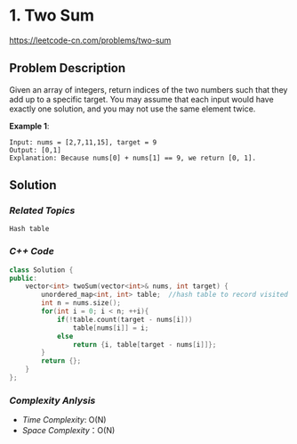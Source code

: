 # 1. Two Sum

https://leetcode-cn.com/problems/two-sum

## Problem Description

Given an array of integers, return indices of the two numbers such that they add up to a specific target.
You may assume that each input would have exactly one solution, and you may not use the same element twice.

**Example 1**:
```
Input: nums = [2,7,11,15], target = 9
Output: [0,1]
Explanation: Because nums[0] + nums[1] == 9, we return [0, 1].

```

## Solution

### _Related Topics_
    Hash table

### _C++ Code_
```cpp
class Solution {
public:
    vector<int> twoSum(vector<int>& nums, int target) {
        unordered_map<int, int> table;  //hash table to record visited number in vector<int> nums
        int n = nums.size();
        for(int i = 0; i < n; ++i){
            if(!table.count(target - nums[i]))
                table[nums[i]] = i;
            else
                return {i, table[target - nums[i]]};
        }
        return {};
    }
};
```

### _Complexity Anlysis_

- _Time Complexity_: O(N)
- _Space Complexity_：O(N)
